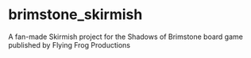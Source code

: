 # brimstone_skirmish
A fan-made Skirmish project for the Shadows of Brimstone board game published by Flying Frog Productions
